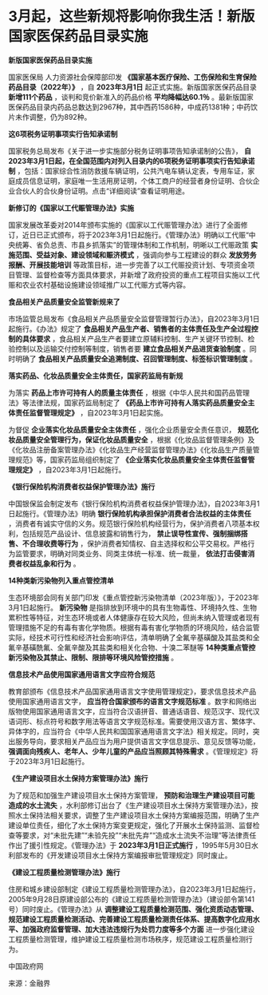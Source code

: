 # 3月起，这些新规将影响你我生活！新版国家医保药品目录实施

**新版国家医保药品目录实施**

国家医保局 人力资源社会保障部印发 **《国家基本医疗保险、工伤保险和生育保险药品目录（2022年）》** ，自 **2023年3月1日**
起正式实施。新版国家医保药品目录 **新增111个药品** ，谈判和竞价新准入的药品价格 **平均降幅达60.1％**
。最新版国家医保药品目录内药品总数达到2967种，其中西药1586种，中成药1381种；中药饮片未作调整，仍为892种。

**这6项税务证明事项实行告知承诺制**

国家税务总局发布《关于进一步实施部分税务证明事项告知承诺制的公告》，
**自2023年3月1日起，在全国范围内对列入目录内的6项税务证明事项实行告知承诺制**
，包括：国家综合性消防救援车辆证明，公共汽电车辆认定表，专用车证，家庭成员信息证明，家庭唯一生活用房证明，个体工商户的经营者身份证明、合伙企业合伙人的合伙身份证明。点击“详细阅读”查看证明用途。

**新修订的《国家以工代赈管理办法》实施**

国家发展改革委对2014年颁布实施的《国家以工代赈管理办法》进行了全面修订，近日已正式颁布，将于2023年3月1日起施行。《管理办法》明确以工代赈“中央统筹、省负总责、市县乡抓落实”的管理体制和工作机制，明晰以工代赈政策
**实施范围、受益对象、建设领域和赈济模式** ，强调向参与工程建设的群众 **发放劳务报酬、开展技能培训**
等政策目标，进一步完善了以工代赈投资计划、专项资金项目管理、监督检查等方面具体要求，并新增了政府投资的重点工程项目实施以工代赈和农业农村基础设施建设领域推广以工代赈方式等内容。

**食品相关产品质量安全监管新规来了**

市场监管总局发布《食品相关产品质量安全监督管理暂行办法》，自2023年3月1日起施行。《办法》规定了
**食品相关产品生产者、销售者的主体责任及生产全过程控制的具体要求**
，食品相关产品生产者要建立原辅料控制、生产关键环节控制、检验控制以及运输交付控制等制度，销售者要 **建立食品相关产品进货查验制度** 。同时明确了
**食品相关产品质量安全追溯制度、召回管理制度、标签标识管理制度** 。

**落实药品、化妆品质量安全主体责任，国家药监局有新规**

为落实 **药品上市许可持有人的质量主体责任** ，根据《中华人民共和国药品管理法》等法律法规，国家药监局制定了
**《药品上市许可持有人落实药品质量安全主体责任监督管理规定》** ，自2023年3月1日起实施。

为督促 **企业落实化妆品质量安全主体责任** ，强化企业质量安全责任意识， **规范化妆品质量安全管理行为，保证化妆品质量安全**
，根据《化妆品监督管理条例》及《化妆品注册备案管理办法》《化妆品生产经营监督管理办法》《化妆品生产质量管理规范》等，国家药监局组织制定了
**《企业落实化妆品质量安全主体责任监督管理规定》** ，自2023年3月1日起施行。

**《银行保险机构消费者权益保护管理办法》施行**

中国银保监会制定发布《银行保险机构消费者权益保护管理办法》，自2023年3月1日起施行。《管理办法》明确
**银行保险机构承担保护消费者合法权益的主体责任**
，消费者有诚实守信的义务。规范银行保险机构经营行为，保护消费者八项基本权利，包括规范产品设计、信息披露和销售行为，
**禁止误导性宣传、强制捆绑搭售、不合理收费等行为**
，保护消费者知情权、自主选择权和公平交易权。严格行为监管要求，明确对同类业务、同类主体统一标准、统一裁量， **依法打击侵害消费者权益乱象和行为** 。

**14种类新污染物列入重点管控清单**

生态环境部会同有关部门印发《重点管控新污染物清单（2023年版）》，于2023年3月1日起施行。 **新污染物**
是指排放到环境中的具有生物毒性、环境持久性、生物累积性等特征，对生态环境或者人体健康存在较大风险，但尚未纳入管理或者现有管理措施不足的有毒有害化学物质。根据有毒有害化学物质的环境风险，结合监管实际，经技术可行性和经济社会影响评估，清单明确了全氟辛基磺酸及其盐类和全氟辛基磺酰氟、全氟辛酸及其盐类和相关化合物、十溴二苯醚等
**14种类重点管控新污染物及其禁止、限制、限排等环境风险管控措施** 。

**信息技术产品使用国家通用语言文字应符合规范**

教育部颁布《信息技术产品国家通用语言文字使用管理规定》，要求信息技术产品使用国家通用语言文字， **应当符合国家颁布的语言文字规范标准**
。数字和网络出版物使用国家通用语言文字，应当符合汉语拼音、普通话语音、规范汉字、现代汉语词形、标点符号和数字用法等语言文字规范标准。需要使用汉语方言、繁体字、异体字的，应当符合《中华人民共和国国家通用语言文字法》相关规定。同时，突出服务导向，要求相关产品应当为用户提供语言文字信息提示、意见反馈等功能，
**强调面向残疾人、老年人、少年儿童的产品应当照顾其特殊需求** 。《管理规定》将于2023年3月1日起施行。

**《生产建设项目水土保持方案管理办法》施行**

为了规范和加强生产建设项目水土保持方案管理， **预防和治理生产建设项目可能造成的水土流失**
，水利部修订出台了《生产建设项目水土保持方案管理办法》，按照水土保持法相关要求，调整了生产建设项目水土保持方案编报范围，明确了生产建设单位责任，细化了水土保持方案变更规定，强化了开展水土保持监测、监督检查等要求，对“未批先建”“未验先投”“未批先弃”“造成水土流失不治理”等法律责任作出了援引性规定。《管理办法》于
**2023年3月1日正式施行** ，1995年5月30日水利部发布的《开发建设项目水土保持方案编报审批管理规定》同时废止。

**《建设工程质量检测管理办法》施行**

住房和城乡建设部制定《建设工程质量检测管理办法》，自2023年3月1日起施行，2005年9月28日原建设部公布的《建设工程质量检测管理办法》（建设部令第141号）同时废止。《管理办法》从
**调整建设工程质量检测范围、强化资质动态管理、规范建设工程质量检测活动、完善建设工程质量检测责任体系、提高数字化应用水平、加强政府监督管理、加大违法违规行为处罚力度等多个方面**
进一步强化建设工程质量检测管理，维护建设工程质量检测市场秩序，规范建设工程质量检测行为。

中国政府网

来源：金融界

